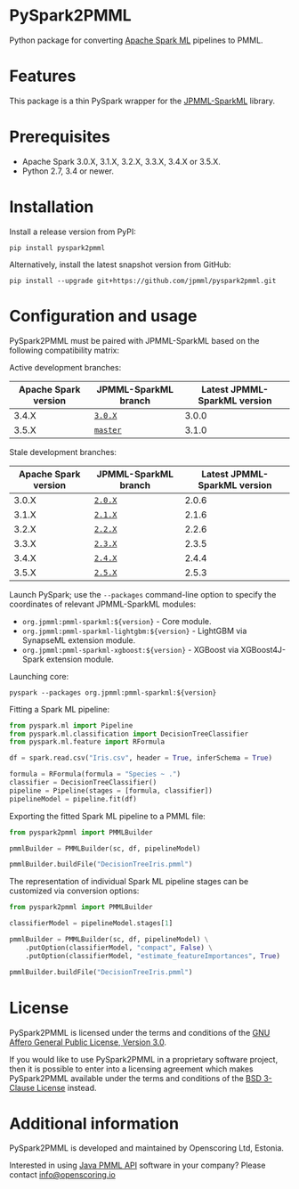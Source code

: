 PySpark2PMML
============

Python package for converting [Apache Spark ML](https://spark.apache.org/) pipelines to PMML.

# Features #

This package is a thin PySpark wrapper for the [JPMML-SparkML](https://github.com/jpmml/jpmml-sparkml#features) library.

# Prerequisites #

* Apache Spark 3.0.X, 3.1.X, 3.2.X, 3.3.X, 3.4.X or 3.5.X.
* Python 2.7, 3.4 or newer.

# Installation #

Install a release version from PyPI:

```
pip install pyspark2pmml
```

Alternatively, install the latest snapshot version from GitHub:

```
pip install --upgrade git+https://github.com/jpmml/pyspark2pmml.git
```

# Configuration and usage #

PySpark2PMML must be paired with JPMML-SparkML based on the following compatibility matrix:

Active development branches:

| Apache Spark version | JPMML-SparkML branch | Latest JPMML-SparkML version |
|----------------------|----------------------|------------------------------|
| 3.4.X | [`3.0.X`](https://github.com/jpmml/jpmml-sparkml/tree/3.0.X) | 3.0.0 |
| 3.5.X | [`master`](https://github.com/jpmml/jpmml-sparkml/tree/master) | 3.1.0 |

Stale development branches:

| Apache Spark version | JPMML-SparkML branch | Latest JPMML-SparkML version |
|----------------------|----------------------|------------------------------|
| 3.0.X | [`2.0.X`](https://github.com/jpmml/jpmml-sparkml/tree/2.0.X) | 2.0.6 |
| 3.1.X | [`2.1.X`](https://github.com/jpmml/jpmml-sparkml/tree/2.1.X) | 2.1.6 |
| 3.2.X | [`2.2.X`](https://github.com/jpmml/jpmml-sparkml/tree/2.2.X) | 2.2.6 |
| 3.3.X | [`2.3.X`](https://github.com/jpmml/jpmml-sparkml/tree/2.3.X) | 2.3.5 |
| 3.4.X | [`2.4.X`](https://github.com/jpmml/jpmml-sparkml/tree/2.4.X) | 2.4.4 |
| 3.5.X | [`2.5.X`](https://github.com/jpmml/jpmml-sparkml/tree/2.5.X) | 2.5.3 |

Launch PySpark; use the `--packages` command-line option to specify the coordinates of relevant JPMML-SparkML modules:

* `org.jpmml:pmml-sparkml:${version}` - Core module.
* `org.jpmml:pmml-sparkml-lightgbm:${version}` - LightGBM via SynapseML extension module.
* `org.jpmml:pmml-sparkml-xgboost:${version}` - XGBoost via XGBoost4J-Spark extension module.

Launching core:

```
pyspark --packages org.jpmml:pmml-sparkml:${version}
```

Fitting a Spark ML pipeline:

```python
from pyspark.ml import Pipeline
from pyspark.ml.classification import DecisionTreeClassifier
from pyspark.ml.feature import RFormula

df = spark.read.csv("Iris.csv", header = True, inferSchema = True)

formula = RFormula(formula = "Species ~ .")
classifier = DecisionTreeClassifier()
pipeline = Pipeline(stages = [formula, classifier])
pipelineModel = pipeline.fit(df)
```

Exporting the fitted Spark ML pipeline to a PMML file:

```python
from pyspark2pmml import PMMLBuilder

pmmlBuilder = PMMLBuilder(sc, df, pipelineModel)

pmmlBuilder.buildFile("DecisionTreeIris.pmml")
```

The representation of individual Spark ML pipeline stages can be customized via conversion options:

```python
from pyspark2pmml import PMMLBuilder

classifierModel = pipelineModel.stages[1]

pmmlBuilder = PMMLBuilder(sc, df, pipelineModel) \
	.putOption(classifierModel, "compact", False) \
	.putOption(classifierModel, "estimate_featureImportances", True)

pmmlBuilder.buildFile("DecisionTreeIris.pmml")
```

# License #

PySpark2PMML is licensed under the terms and conditions of the [GNU Affero General Public License, Version 3.0](https://www.gnu.org/licenses/agpl-3.0.html).

If you would like to use PySpark2PMML in a proprietary software project, then it is possible to enter into a licensing agreement which makes PySpark2PMML available under the terms and conditions of the [BSD 3-Clause License](https://opensource.org/licenses/BSD-3-Clause) instead.

# Additional information #

PySpark2PMML is developed and maintained by Openscoring Ltd, Estonia.

Interested in using [Java PMML API](https://github.com/jpmml) software in your company? Please contact [info@openscoring.io](mailto:info@openscoring.io)

